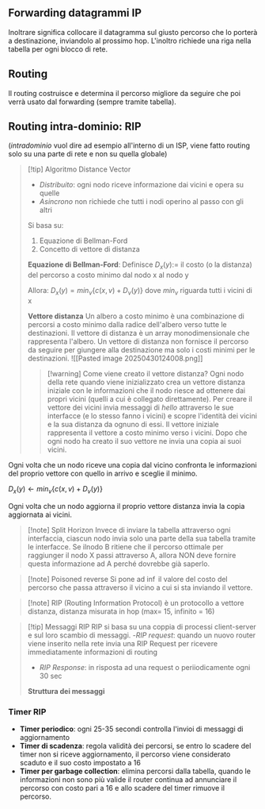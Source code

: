 ## Forwarding datagrammi IP
Inoltrare significa collocare il datagramma sul giusto percorso che lo porterà a destinazione, inviandolo al prossimo hop. L'inoltro richiede una riga nella tabella per ogni blocco di rete.

## Routing
Il routing costruisce e determina il percorso migliore da seguire che poi verrà usato dal forwarding (sempre tramite tabella).

## Routing intra-dominio: RIP
(*intradominio* vuol dire ad esempio all'interno di un ISP, viene fatto routing solo su una parte di rete e non su quella globale) 

>[!tip] Algoritmo Distance Vector
>- *Distribuito*: ogni nodo riceve informazione dai vicini e opera su quelle
>- *Asincrono* non richiede che tutti i nodi operino al passo con gli altri
>
>Si basa su:
>1) Equazione di Bellman-Ford
>2) Concetto di vettore di distanza
>
>**Equazione di Bellman-Ford**:
>Definisce 
>$D_x(y):=$ il costo (o la distanza) del percorso a costo minimo dal nodo x al nodo y
>
>Allora:
>$D_x(y) = min_v\{c(x,v)+D_v(y)\}$
>dove $min_v$ riguarda tutti i vicini di x
>
>**Vettore distanza**
>Un albero a costo minimo è una combinazione di percorsi a costo minimo dalla radice dell'albero verso tutte le destinazioni.
>Il vettore di distanza è un array monodimensionale che rappresenta l'albero. Un vettore di distanza non fornisce il percorso da seguire per giungere alla destinazione ma solo i costi minimi per le destinazioni.
>![[Pasted image 20250430124008.png]]
>
>>[!warning] Come viene creato il vettore distanza?
>>Ogni nodo della rete quando viene inizializzato crea un vettore distanza iniziale con le informazioni che il nodo riesce ad ottenere dai propri vicini (quelli a cui è collegato direttamente). Per creare il vettore dei vicini invia messaggi di *hello* attraverso le sue interfacce (e lo stesso fanno i vicini) e scopre l'identità dei vicini e la sua distanza da ognuno di essi. Il vettore iniziale rappresenta il vettore a costo minimo verso i vicini. Dopo che ogni nodo ha creato il suo vettore ne invia una copia ai suoi vicini.

Ogni volta che un nodo riceve una copia dal vicino confronta le informazioni del proprio vettore con quello in arrivo e sceglie il minimo. 

$D_x(y) \leftarrow min_v\{c(x,v)+D_v(y)\}$

Ogni volta che un nodo aggiorna il proprio vettore distanza invia la copia aggiornata ai vicini.

 >[!note] Split Horizon
 >Invece di inviare la tabella attraverso ogni interfaccia, ciascun nodo invia solo una parte della sua tabella tramite le interfacce. Se ilnodo B ritiene che il percorso ottimale per raggiunger il nodo X passi attraverso A, allora NON deve fornire questa informazione ad A perché dovrebbe già saperlo.
 
 >[!note] Poisoned reverse 
 >Si pone ad $\inf$ il valore del costo del percorso che passa attraverso il vicino a cui si sta inviando il vettore.
 
>[!note] RIP (Routing Information Protocol)
>è un protocollo a vettore distanza, distanza misurata in hop (max= 15, infinito = 16)
>


>[!tip] Messaggi RIP
>RIP si basa su una coppia di processi client-server e sul loro scambio di messaggi.
>-*RIP request*: quando un nuovo router viene inserito nella rete invia una RIP Request per ricevere immediatamente informazioni di routing
>- *RIP Response*: in risposta ad una request o periiodicamente ogni 30 sec
>
>**Struttura dei messaggi**
>

### Timer RIP 
- **Timer periodico**: ogni 25-35 secondi controlla l'invioi di messaggi di aggiornamento
- **Timer di scadenza**: regola validità dei percorsi, se entro lo scadere del timer non si riceve aggiornamento, il percorso viene considerato scaduto e il suo costo impostato a 16
- **Timer per garbage collection**: elimina percorsi dalla tabella, quando le informazioni non sono più valide il router continua ad annunciare il percorso con costo pari a 16 e allo scadere del timer rimuove il percorso.

